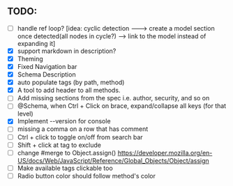## TODO:
- [ ] handle ref loop? [idea: cyclic detection ---> create a model section once detected(all nodes in cycle?) --> link to the model instead of expanding it]
- [X] support markdown in description?
- [X] Theming
- [X] Fixed Navigation bar
- [X] Schema Description
- [X] auto populate tags (by path, method)
- [X] A tool to add header to all methods.
- [ ] Add missing sections from the spec i.e. author, security, and so on
- [ ] @Schema, when Ctrl + Click on  brace, expand/collapse all keys (for that level)
- [X] Implement --version for console
- [ ] missing a comma on a row that has comment
- [ ] Ctrl + click to toggle on/off from search bar
- [ ] Shift + click at tag to exclude
- [ ] change #merge to Object.assign() https://developer.mozilla.org/en-US/docs/Web/JavaScript/Reference/Global_Objects/Object/assign
- [ ] Make available tags clickable too
- [ ] Radio button color should follow method's color